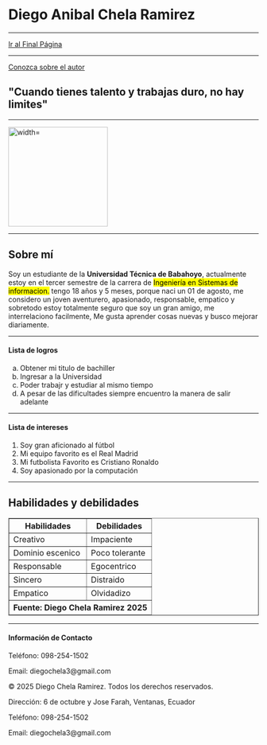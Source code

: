 <!DOCTYPE html:5>
<html lang="es">
<!-- ENCABEZADO DE LA PAGINA -->
<head>
    <meta charset="UTF-8">
    <link rel="icon" href="" type="">
    <meta name="keywords" content="Diego,Diego chela,biografia">
    <meta name="description" content="">
    <title>Mi portafolio web personal</title>
</head>
<!-- CUERPO DE LA PAGINA -->
<body>
            <a id="ancla_inicio"></a>
            <h1>Diego Anibal Chela Ramirez</h1>
            <hr />
            <a href="#ancla_fin">Ir al Final Página</a><hr>
            <a href="#sobre_mi">Conozca sobre el autor</a>
            <h2>"Cuando tienes talento y trabajas duro, no hay limites"</h2>
            <hr>
    <!--IMAGEN PERSONAL-->                  
    <img src="imagen_personal.jpg" alt="width="200px" height="200px"> <hr>
    <!--DESCRIPCION PERSONAL-->
    <h2>Sobre mí</h2>
    <p>
        Soy un estudiante de la <strong>Universidad Técnica de Babahoyo</strong>, actualmente estoy en el tercer semestre de la carrera de <mark>Ingeniería en Sistemas de informacion.</mark> 
        tengo 18 años y 5 meses, porque naci un 01 de agosto, me considero un joven aventurero, apasionado, responsable, empatico y sobretodo estoy
        totalmente seguro que soy un gran amigo, me interrelaciono facilmente, Me gusta aprender cosas nuevas y busco mejorar diariamente. <hr>
    <!--LISTA DE LOGROS E INTERESES-->
    <h4>Lista de logros</h4>
  <ol type="a" start="1">
            <li>Obtener mi titulo de bachiller</li>
            <li>Ingresar a la Universidad</li>
            <li>Poder trabajr y estudiar al mismo tiempo</li>
            <li>A pesar de las dificultades siempre encuentro la manera de salir adelante</li>
          </ol><hr>
  <h4>Lista de intereses</h4>
  <ol type="radio" start="1">
            <li>Soy gran aficionado al fútbol</li>
            <li>Mi equipo favorito es el Real Madrid</li>
            <li>Mi futbolista Favorito es Cristiano Ronaldo</li>
            <li>Soy apasionado por la computación </li>
          </ol> <hr>
  <!--TABLA DE HABILIDADES Y DEBILIDADES-->
  <h2>Habilidades y debilidades</h2>
   <table border="1">
      <thead>
        <tr><th colspan="1">Habilidades</th><th colspan="1">Debilidades</th></tr>
      </thead>
      <tbody>
            <td rowspan="1">Creativo</td><td rowspan="1">Impaciente</td></tr>
            <tr><td>Dominio escenico</td><td>Poco tolerante</td>
            </tr><td>Responsable</td><td>Egocentrico</td></tr>
            <tr><td>Sincero</td><td>Distraido</td></tr>
            <tr><td>Empatico</td><td>Olvidadizo</td></tr>
      </tbody>
      <tfoot>
        <tr><th colspan="4">Fuente: Diego Chela Ramirez 2025 </th></tr>
      </tfoot>
   </table><hr>
<!--FORMULARIO DE CONTACTO-->
   <aside>
        <h4>Información de Contacto</h4>
        <p>Teléfono: 098-254-1502</p>
        <p>Email: diegochela3@gmail.com
           </aside>
           <footer>
        <p>&copy; 2025 Diego Chela Ramirez. Todos los derechos reservados.</p>
        <p>Dirección: 6 de octubre y Jose Farah, Ventanas, Ecuador</p>
        <p>Teléfono: 098-254-1502</p>
        <p>Email: diegochela3@gmail.com
    </footer>
